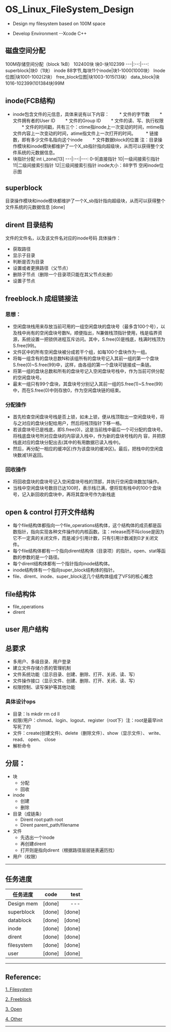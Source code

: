 # OS_Linux_FileSystem_Design
- Design my filesystem based on 100M space

- Develop Environment --Xcode C++


 ## 磁盘空间分配
 
100M存储空间分配（block 1kB） 102400块 块0-块102399
 ---|:--:|---:
 superblock|块0（1块）
 inode 88字节,每块11个inode|块1-1000(1000块）
 Inode位图|块1001-1002(2块）
 free_block位图|块1003-1015(13块）
 data_block|块1016-102399(101384块)99M


## inode(FCB结构)

   - inode包含文件的元信息，具体来说有以下内容：
　　* 文件的字节数
　　* 文件拥有者的User ID
　　* 文件的Group ID
　　* 文件的读、写、执行权限
　　* 文件的时间戳，共有三个：ctime指inode上一次变动的时间，mtime指文件内容上一次变动的时间，atime指文件上一次打开的时间。
　　* 链接数，即有多少文件名指向这个inode
　　* 文件数据block的位置
   注：目录操作模块和inode模块都维护了一个X_sb指针指向超级块，从而可以获得整个文件系统的元数据信息。
   - 块指针分配 int i_zone[13]
    ---|:--:|---:
    0-9|直接指针
    10|一级间接索引指针
    11|二级间接索引指针
    12|三级间接索引指针
   inode大小：88字节
   空闲inode位示图


## superblock

  目录操作模块和inode模块都维护了一个X_sb指针指向超级块，从而可以获得整个文件系统的元数据信息 [done]


## dirent 目录结构

  文件的文件名，以及该文件名对应的inode号码
  具体操作：
   - 获取路径
   - 显示子目录
   - 判断是否为目录
   - 设置或者更换路径（父节点）
   - 删除子节点（删除一个目录项只能在其父节点处删）
   - 设置子节点


## freeblock.h 成组链接法


### 思想：
   - 空闲盘块栈用来存放当前可用的一组空闲盘块的盘块号（最多含100个号），以及栈中尚有的空闲盘块号数N，顺便指出，N兼做栈顶指针使用，栈是临界资源，系统设置一把锁供进程互斥访问。其中，S.free(0)是栈底，栈满时栈顶为S.free(99)。
   - 文件区中的所有空闲盘块被分成若干个组，如每100个盘块作为一组。
   - 将每一组含有的盘块总数N和该组所有的盘块号记入其前一组的第一个盘块S.free(0)~S.free(99)中，这样，由各组的第一个盘块可链接成一条链。
   - 将第一组的盘块总数和所有的盘块号记入空闲盘块号栈中，作为当前可供分配的空闲盘块号。
   - 最末一组只有99个盘块，其盘块号分别记入其前一组的S.free(1)~S.free(99)中，而在S.free(0)中则存放0，作为空闲盘块链的结束。
   
### 分配操作
   - 首先检查空闲盘块号栈是否上锁，如未上锁，便从栈顶取出一空闲盘块号，将与之对应的盘块分配给用户，然后将栈顶指针下移一格。
   - 若该盘块号已是栈底，即S.free(0)，这是当前栈中最后一个可分配的盘块号。将栈底盘块号所对应盘块的内容读入栈中，作为新的盘块号栈的内 容，并把原栈底对应的盘块分配出去(其中的有用数据已读入栈中)。
   - 然后，再分配一相应的缓冲区(作为该盘块的缓冲区)。最后，把栈中的空闲盘块数减1并返回。
   
### 回收操作
   - 将回收盘块的盘块号记入空闲盘块号栈的顶部，并执行空闲盘块数加1操作。
   - 当栈中空闲盘块号数目已达100时，表示栈已满，便将现有栈中的100个盘块号，记入新回收的盘块中，再将其盘块号作为新栈底
   

## open & control 打开文件结构

   - 每个file结构体都指向一个file_operations结构体，这个结构体的成员都是函数指针，指向实现各种文件操作的内核函数。注：release而不叫close是因为它不一定真的关闭文件，而是减少引用计数，只有引用计数减到0才关闭文件。
   - 每个file结构体都有一个指向dirent结构体（目录项）的指针。open、stat等函数的参数的是一个路径。
   - 每个dirent结构体都有一个指针指向inode结构体。
   - inode结构体有一个指向super_block结构体的指针。
   - file、dirent、inode、super_block这几个结构体组成了VFS的核心概念
   

## file结构体

   - file_operations
   - dirent


## user 用户结构


## 总要求

 - 多用户、多级目录、用户登录
 - 建立文件存储介质的管理机制
 - 文件系统功能（显示目录、创建、删除、打开、关闭、读、写）
 - 文件操作接口（显示文件、创建、删除、打开、关闭、读、写）
 - 权限控制、读写保护等其他功能


### 具体设计ops

 - 目录：ls mkdir rm cd ll
 - 权限/用户：chmod、login、logout、register（root下）注：root是最早init写死了的
 - 文件：create(创建文件)、delete（删除文件）、show（显示文件）、 write、 read、 open、 close
 - 解析命令


## 分层：

- 块
    - 分配
    - 回收
- inode
    - 创建
    - 删除
- 目录（成链条）
    - Dirent root:path root
    - Dirent parent_path/filename
- 文件
    - 先选出一个inode
    - 再创建dirent
    - 打开则是指向dirent（根据路径层层链表遍历找）
- 用户（权限）

**********************************************************************************
## 任务进度

任务进度|code|test
--|:--:|--:
Design mem|[done]|---
superblock|[done]|[done]
datablock|[done]|[done]
inode|[done]|[done]
dirent|[done]|[done]
filesystem|[done]|[done]
user|[done]|[done]


**********************************************************************************
## Reference:
<a href="https://withcic.cn/2018/03/09/FileSystem/index.html">1. Filesystem</a>

<a href="https://www.jianshu.com/p/f98ae1e289cb">2. Freeblock</a>

<a href="https://blog.csdn.net/u014379540/article/details/53456070">3. Open</a>

<a href="https://www.cnblogs.com/huxiao-tee/p/4657851.html">4. Other</a>

**********************************************************************************
       
